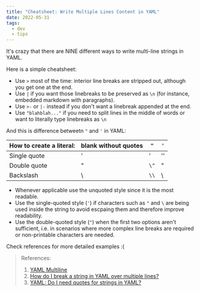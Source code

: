 ```yaml
---
title: "Cheatsheet: Write Multiple Lines Content in YAML"
date: 2022-05-31
tags:
  - dev
  - tips
---
```


It's crazy that there are NINE different ways to write multi-line strings in
YAML.

Here is a simple cheatsheet:

- Use `>` most of the time: interior line breaks are stripped out, although you
  get one at the end.
- Use `|` if you want those linebreaks to be preserved as `\n` (for instance,
  embedded markdown with paragraphs).
- Use `>-` or `|-` instead if you don't want a linebreak appended at the end.
- Use `"blahblah..."` if you need to split lines in the middle of words or want
  to literally type linebreaks as `\n`

And this is difference betweetn `"` and `'` in YAML:

| How to create a literal: | blank without quotes | `"`  | `'` |
| ------------------------ | -------------------- | ---- | --- |
| Single quote             | '                    | '    | ''  |
| Double quote             | "                    | `\"` | "   |
| Backslash                | \                    | `\\` | \   |

- Whenever applicable use the unquoted style since it is the most readable.
- Use the single-quoted style (`'`) if characters such as `"` and `\` are being
  used inside the string to avoid escpaing them and therefore improve
  readability.
- Use the double-quoted style (`"`) when the first two options aren't
  sufficient, i.e. in scenarios where more complex line breaks are required or
  non-printable characters are needed.

Check references for more detailed examples :(

> References:
>
> 1. [YAML Multiline](https://yaml-multiline.info/)
> 2. [How do I break a string in YAML over multiple lines?](https://stackoverflow.com/questions/3790454/how-do-i-break-a-string-in-yaml-over-multiple-lines)
> 3. [YAML: Do I need quotes for strings in YAML?](https://stackoverflow.com/questions/19109912/yaml-do-i-need-quotes-for-strings-in-yaml)
